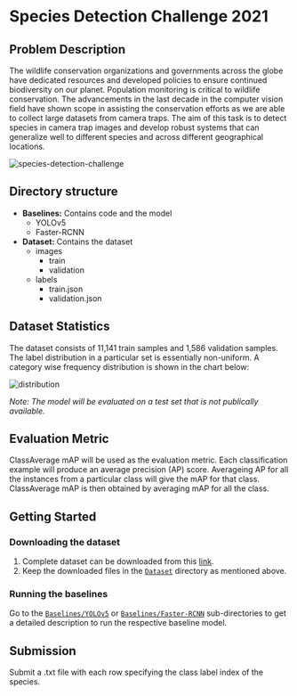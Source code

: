 # Species Detection Challenge 2021
## Problem Description
The wildlife conservation organizations and governments across the globe have dedicated resources and developed policies to ensure continued biodiversity on our planet. Population monitoring is critical to wildlife conservation. The advancements in the last decade in the computer vision field have shown scope in assisting the conservation efforts as we are able to collect large datasets from camera traps. The aim of this task is to detect species in camera trap images and develop robust systems that can generalize well to different species and across different geographical locations.

![species-detection-challenge](https://ci4.googleusercontent.com/proxy/pz5n4yxA_iyZw2JaoSJA5ux6cK6k2u6tYPQuE42YHHx_KAzLBgQL-oVBBisTk9Dbk3r1Ln-pAjUy97WJFV6paxwW2MckmqvBin7Tjy5Io7p-I2pXiGL6E8FIj7aQyhBpXwngqHhpVTnFCTtcaLhQ4eBucqznyf8icn-t28kIWWi9e2FD-NTEOgZSdFdhuzLkVHtylMoeob-c8XoAC67Z=s0-d-e1-ft#https://docs.google.com/drawings/d/e/2PACX-1vQjQYbKg6dZZ5o1Q4U1Ty-FiXGgzXf2sUc_l4IoXHSO7BfUmQXiggbO-6h_4jTeI4EvTvXYOnSoxhpY/pub?w=962&h=540)


## Directory structure
- **Baselines:** Contains code and the model
   - YOLOv5
   - Faster-RCNN
- **Dataset:** Contains the dataset
   - images
      - train
      - validation
   - labels
      - train.json
      - validation.json

## Dataset Statistics
The dataset consists of 11,141 train samples and 1,586 validation samples. The label distribution in a particular set is essentially non-uniform. A category wise frequency distribution is shown in the chart below:


![distribution](https://user-images.githubusercontent.com/89697711/134514955-0deffe21-7703-4af0-ad60-29b5cc0d0371.png)

<!--![train-set-distribution](https://user-images.githubusercontent.com/89697711/134506331-e51d80bc-1f0e-4c50-bdf9-586269c9c096.png)

![val-set-distribution](https://user-images.githubusercontent.com/89697711/134506335-831bd227-ffbd-4efd-94d9-2ff4ada57786.png)

Train Set Distribution
![Training_Dataset](https://user-images.githubusercontent.com/89697711/134462094-3b0db5ae-516e-486e-b918-51c33125d76d.png)

Validation Set Distribution
![Validation](https://user-images.githubusercontent.com/89697711/134462112-ad4dd01f-6858-4045-963c-88fad8eecfa9.png)
!-->

*Note: The model will be evaluated on a test set that is not publically available.*

## Evaluation Metric
ClassAverage mAP will be used as the evaluation metric. Each classification example will produce an average precision (AP) score. Averageing AP for all the instances from a particular class will give the mAP for that class. ClassAverage mAP is then obtained by averaging mAP for all the class. 


## Getting Started
### Downloading the dataset
1. Complete dataset can be downloaded from this [link](https://drive.google.com/drive/folders/1rBEf_T1YUZo1NDCez_oypF5JktJSyTrE). 
2. Keep the downloaded files in the [```Dataset```](https://github.com/ICVGIP-Challenge/SpeciesDetection-Challenge2021/tree/main/Dataset) directory as mentioned above.

### Running the baselines
Go to the [```Baselines/YOLOv5```](https://github.com/ICVGIP-Challenge/SpeciesDetection-Challenge2021/tree/main/Baselines/YOLOv5) or [```Baselines/Faster-RCNN```](https://github.com/ICVGIP-Challenge/SpeciesDetection-Challenge2021/tree/main/Baselines/Faster-RCNN) sub-directories to get a detailed description to run the respective baseline model.

## Submission
Submit a .txt file with each row specifying the class label index of the species.
